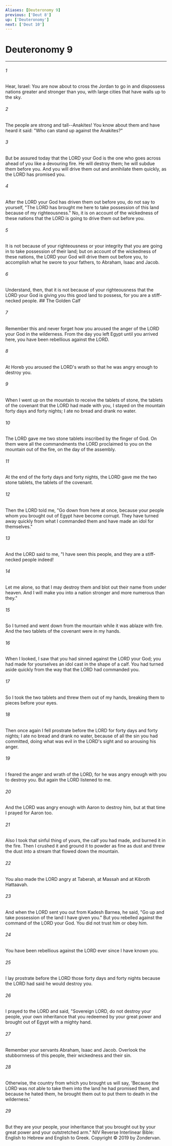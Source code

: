 ```yaml
---
Aliases: [Deuteronomy 9]
previous: ['Deut 8']
up: ['Deuteronomy']
next: ['Deut 10']
---
```

# Deuteronomy 9

***


###### 1 
Hear, Israel: You are now about to cross the Jordan to go in and dispossess nations greater and stronger than you, with large cities that have walls up to the sky. 

###### 2 
The people are strong and tall--Anakites! You know about them and have heard it said: "Who can stand up against the Anakites?" 

###### 3 
But be assured today that the LORD your God is the one who goes across ahead of you like a devouring fire. He will destroy them; he will subdue them before you. And you will drive them out and annihilate them quickly, as the LORD has promised you. 

###### 4 
After the LORD your God has driven them out before you, do not say to yourself, "The LORD has brought me here to take possession of this land because of my righteousness." No, it is on account of the wickedness of these nations that the LORD is going to drive them out before you. 

###### 5 
It is not because of your righteousness or your integrity that you are going in to take possession of their land; but on account of the wickedness of these nations, the LORD your God will drive them out before you, to accomplish what he swore to your fathers, to Abraham, Isaac and Jacob. 

###### 6 
Understand, then, that it is not because of your righteousness that the LORD your God is giving you this good land to possess, for you are a stiff-necked people. ## The Golden Calf 

###### 7 
Remember this and never forget how you aroused the anger of the LORD your God in the wilderness. From the day you left Egypt until you arrived here, you have been rebellious against the LORD. 

###### 8 
At Horeb you aroused the LORD's wrath so that he was angry enough to destroy you. 

###### 9 
When I went up on the mountain to receive the tablets of stone, the tablets of the covenant that the LORD had made with you, I stayed on the mountain forty days and forty nights; I ate no bread and drank no water. 

###### 10 
The LORD gave me two stone tablets inscribed by the finger of God. On them were all the commandments the LORD proclaimed to you on the mountain out of the fire, on the day of the assembly. 

###### 11 
At the end of the forty days and forty nights, the LORD gave me the two stone tablets, the tablets of the covenant. 

###### 12 
Then the LORD told me, "Go down from here at once, because your people whom you brought out of Egypt have become corrupt. They have turned away quickly from what I commanded them and have made an idol for themselves." 

###### 13 
And the LORD said to me, "I have seen this people, and they are a stiff-necked people indeed! 

###### 14 
Let me alone, so that I may destroy them and blot out their name from under heaven. And I will make you into a nation stronger and more numerous than they." 

###### 15 
So I turned and went down from the mountain while it was ablaze with fire. And the two tablets of the covenant were in my hands. 

###### 16 
When I looked, I saw that you had sinned against the LORD your God; you had made for yourselves an idol cast in the shape of a calf. You had turned aside quickly from the way that the LORD had commanded you. 

###### 17 
So I took the two tablets and threw them out of my hands, breaking them to pieces before your eyes. 

###### 18 
Then once again I fell prostrate before the LORD for forty days and forty nights; I ate no bread and drank no water, because of all the sin you had committed, doing what was evil in the LORD's sight and so arousing his anger. 

###### 19 
I feared the anger and wrath of the LORD, for he was angry enough with you to destroy you. But again the LORD listened to me. 

###### 20 
And the LORD was angry enough with Aaron to destroy him, but at that time I prayed for Aaron too. 

###### 21 
Also I took that sinful thing of yours, the calf you had made, and burned it in the fire. Then I crushed it and ground it to powder as fine as dust and threw the dust into a stream that flowed down the mountain. 

###### 22 
You also made the LORD angry at Taberah, at Massah and at Kibroth Hattaavah. 

###### 23 
And when the LORD sent you out from Kadesh Barnea, he said, "Go up and take possession of the land I have given you." But you rebelled against the command of the LORD your God. You did not trust him or obey him. 

###### 24 
You have been rebellious against the LORD ever since I have known you. 

###### 25 
I lay prostrate before the LORD those forty days and forty nights because the LORD had said he would destroy you. 

###### 26 
I prayed to the LORD and said, "Sovereign LORD, do not destroy your people, your own inheritance that you redeemed by your great power and brought out of Egypt with a mighty hand. 

###### 27 
Remember your servants Abraham, Isaac and Jacob. Overlook the stubbornness of this people, their wickedness and their sin. 

###### 28 
Otherwise, the country from which you brought us will say, 'Because the LORD was not able to take them into the land he had promised them, and because he hated them, he brought them out to put them to death in the wilderness.' 

###### 29 
But they are your people, your inheritance that you brought out by your great power and your outstretched arm." NIV Reverse Interlinear Bible: English to Hebrew and English to Greek. Copyright © 2019 by Zondervan.
